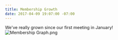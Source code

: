 ```yaml
---
title: Membership Growth
date: 2017-04-09 19:07:00 -07:00
---
```


We've really grown since our first meeting in January!
![Membership Graph.png](/uploads/Membership%20Graph.png)